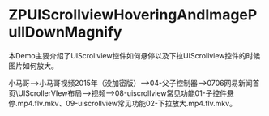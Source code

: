 # ZPUIScrollviewHoveringAndImagePullDownMagnify
本Demo主要介绍了UIScrollview控件如何悬停以及下拉UIScrollview控件的时候图片如何放大。

小马哥——>小马哥视频2015年（没加密版）——>04-父子控制器——>0706网易新闻首页\UIScrollerVIew布局——>视频——>08-uiscrollview常见功能01-子控件悬停.mp4.flv.mkv、09-uiscrollview常见功能02-下拉放大.mp4.flv.mkv。
